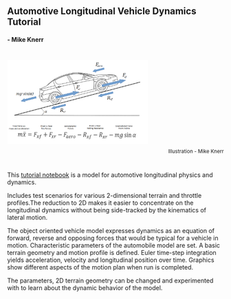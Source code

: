 ## Automotive Longitudinal Vehicle Dynamics Tutorial
#### - Mike Knerr 


#
<div>
<img src="longitudinal-car-v0.06.png" alt="car" width="65%"/>
<div align="right"><sub>Illustration - Mike Knerr</sub></div>
</div>

# 

This [tutorial notebook](Longitudinal_Vehicle_Model.ipynb) is a model for automotive longitudinal physics and dynamics. 

Includes test scenarios for various 2-dimensional terrain and throttle profiles.The reduction to 2D makes
it easier to concentrate on the longitudinal dynamics without being side-tracked by the kinematics of lateral motion.

The object oriented vehicle model expresses dynamics as an equation of forward, reverse
and opposing forces that would be typical for a vehicle in motion. Characteristic
parameters of the automobile model are set. A basic terrain geometry and motion profile is
defined. Euler time-step integration yields acceleration, velocity and longitudinal 
position over time. Graphics show different aspects of the motion plan when run is completed.

The parameters, 2D terrain geometry can be changed and experimented with to learn about 
the dynamic behavior of the model.








